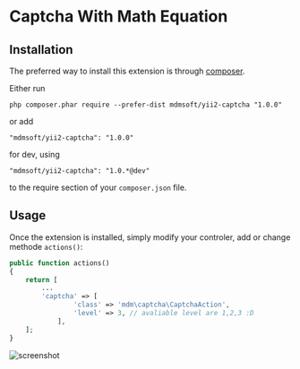 Captcha With Math Equation
==========================

Installation
------------

The preferred way to install this extension is through [composer](http://getcomposer.org/download/).

Either run

```
php composer.phar require --prefer-dist mdmsoft/yii2-captcha "1.0.0"
```

or add

```
"mdmsoft/yii2-captcha": "1.0.0"
```

for dev, using

```
"mdmsoft/yii2-captcha": "1.0.*@dev"
```

to the require section of your `composer.json` file.


Usage
-----

Once the extension is installed, simply modify your controler, add or change methode `actions()`:

```php
public function actions()
{
	return [
		...
		'captcha' => [
                'class' => 'mdm\captcha\CaptchaAction',
                'level' => 3, // avaliable level are 1,2,3 :D
            ],
	];
}
```
![screenshot](https://lh3.googleusercontent.com/-ACmPR-FSnfE/U4Rz2f3tqqI/AAAAAAAAAgw/D6xuLeobLU4/w804-h496-no/Screenshot+from+2014-05-27+16%253A47%253A07.png)
